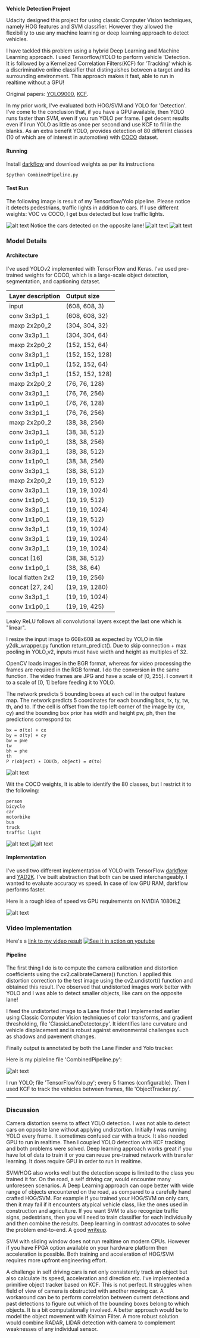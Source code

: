 **Vehicle Detection Project**

Udacity designed this project for using classic Computer Vision techniques, namely HOG features and SVM classifier. However they allowed the flexibility to use any machine learning or deep learning approach to detect vehicles. 

I have tackled this problem using a hybrid Deep Learning and Machine Learning approach. I used Tensorflow/YOLO to perform vehicle 'Detection. It is followed by a Kernelized Correlation Filters(KCF) for 'Tracking' which is a discriminative online classifier that distinguishes between a target and its surrounding environment. This approach makes it fast, able to run in realtime without a GPU! 

Original papers: [YOLO9000](https://arxiv.org/pdf/1612.08242.pdf), [KCF]( http://www.robots.ox.ac.uk/~joao/publications/henriques_tpami2015.pdf).

In my prior work, I've evaluated both HOG/SVM and YOLO for 'Detection'. I've come to the conclusion that, if you have a GPU available, then YOLO runs faster than SVM, even if you run YOLO per frame. I get decent results even if I run YOLO as little as once per second and use KCF to fill in the blanks. As an extra benefit YOLO, provides detection of 80 different classes (10 of which are of interest in automotive) with [COCO](http://cocodataset.org/) dataset. 
 

[//]: # (Image References)
[image1]: ./output_images/out2.jpg
[image2]: ./output_images/out5.jpg
[image3]: ./output_images/out8.jpg
[image4]: ./examples/sliding_window.jpg
[image5]: ./examples/yolo-pipe.png
[image6]: ./examples/grid.png
[image7]: ./examples/yolo-out.png
[image8]: https://user-images.githubusercontent.com/10645701/30238192-b8fd9a84-9574-11e7-9792-4a6529f7894c.png
[image9]: ./examples/pipeline.png
[video1]: ./project_video.mp4

#### Running
Install [darkflow](https://github.com/thtrieu/darkflow) and download weights as per its instructions

    $python CombinedPipeline.py

#### Test Run

The following image is result of my Tensorflow/Yolo pipeline. Please notice it detects pedestrians, traffic lights in addition to cars. If I use different weights: VOC vs COCO, I get bus detected but lose traffic lights.

![alt text][image1]
Notice the cars detected on the opposite lane!
![alt text][image2]
![alt text][image3]

### Model Details
#### Architecture
I've used YOLOv2 implemented with TensorFlow and Keras. I've used pre-trained weights for COCO, which is a large-scale object detection, segmentation, and captioning dataset.

| Layer description                | Output size|
|:---------------------------------|:--------------|
| input                            | (608, 608, 3)|
| conv 3x3p1_1                     | (608, 608, 32)|
| maxp 2x2p0_2                     | (304, 304, 32)|
| conv 3x3p1_1                     | (304, 304, 64)|
| maxp 2x2p0_2                     | (152, 152, 64)|
| conv 3x3p1_1                     | (152, 152, 128)|
| conv 1x1p0_1                     | (152, 152, 64)|
| conv 3x3p1_1                     | (152, 152, 128)|
| maxp 2x2p0_2                     | (76, 76, 128)|
| conv 3x3p1_1                     | (76, 76, 256)|
| conv 1x1p0_1                     | (76, 76, 128)|
| conv 3x3p1_1                     | (76, 76, 256)|
| maxp 2x2p0_2                     | (38, 38, 256)|
| conv 3x3p1_1                     | (38, 38, 512)|
| conv 1x1p0_1                     | (38, 38, 256)|
| conv 3x3p1_1                     | (38, 38, 512)|
| conv 1x1p0_1                     | (38, 38, 256)|
| conv 3x3p1_1                     | (38, 38, 512)|
| maxp 2x2p0_2                     | (19, 19, 512)|
| conv 3x3p1_1                     | (19, 19, 1024)|
| conv 1x1p0_1                     | (19, 19, 512)|
| conv 3x3p1_1                     | (19, 19, 1024)|
| conv 1x1p0_1                     | (19, 19, 512)|
| conv 3x3p1_1                     | (19, 19, 1024)|
| conv 3x3p1_1                     | (19, 19, 1024)|
| conv 3x3p1_1                     | (19, 19, 1024)|
| concat [16]                      | (38, 38, 512)|
| conv 1x1p0_1                     | (38, 38, 64)|
| local flatten 2x2                | (19, 19, 256)|
| concat [27, 24]                  | (19, 19, 1280)|
| conv 3x3p1_1                     | (19, 19, 1024)|
| conv 1x1p0_1                     | (19, 19, 425)|

Leaky ReLU follows all convolutional layers except the last one which is "linear".

I resize the input image to 608x608 as expected by YOLO in file y2dk_wrapper.py function return_predict(). Due to skip connection + max pooling in YOLO_v2, inputs must have width and height as multiples of 32.

OpenCV loads images in the BGR format, whereas for video processing the frames are required in the RGB format. I do the conversion in the same function. The video frames are JPG and have a scale of [0, 255]. I convert it to a scale of [0, 1] before feeding it to YOLO.

The network predicts 5 bounding boxes at each cell in the output feature map. The network predicts 5 coordinates
for each bounding box, tx, ty, tw, th, and to. If the cell is offset from the top left corner of the image by (cx, cy) and the bounding box prior has width and height pw, ph, then the predictions correspond to:

    bx = σ(tx) + cx
    by = σ(ty) + cy
    bw = pwe
    tw
    bh = phe
    th
    P r(object) ∗ IOU(b, object) = σ(to)

![alt text][image6]

Wit the COCO weights, It is able to identify the 80 classes, but I restrict it to the following:

    person
    bicycle
    car
    motorbike
    bus
    truck
    traffic light

![alt text][image5]
![alt text][image7]



#### Implementation
I've used two different implementation of YOLO with TensorFlow [darkflow](https://github.com/thtrieu/darkflow) and [YAD2K](https://github.com/allanzelener/YAD2K). I've built abstraction that both can be used interchangeably. I wanted to evaluate accuracy vs speed. In case of low GPU RAM, darkflow performs faster. 

Here is a rough idea of speed vs GPU requirements on NVIDIA 1080ti.[2](https://github.com/zhreshold/mxnet-yolo/issues/13)

![alt text][image8]

### Video Implementation

Here's a [link to my video result](./project_video_output.mp4)
[![See it in action on youtube](http://img.youtube.com/vi/l0_p_eeymc8/0.jpg)](https://youtu.be/l0_p_eeymc8)


#### Pipeline
The first thing I do is to compute the camera calibration and distortion coefficients using the cv2.calibrateCamera() function. I applied this distortion correction to the test image using the cv2.undistort() function and obtained this result. I've observed that undistorted images work better with YOLO and I was able to detect smaller objects, like cars on the opposite lane!

I feed the undistorted image to a Lane finder that I implemented earlier using Classic Computer Vision techniques of color transforms, and gradient thresholding, file 'ClassicLaneDetector.py'. It identifies lane curvature and vehicle displacement and is robust against environmental challenges such as shadows and pavement changes.

Finally output is annotated by both the Lane Finder and Yolo tracker.

Here is my pipleline file 'CombinedPipeline.py':

![alt text][image9]

I run YOLO; file 'TensorFlowYolo.py'; every 5 frames (configurable). Then I used KCF to track the vehicles between frames, file 'ObjectTracker.py'.

---

### Discussion

Camera distortion seems to affect YOLO detection. I was not able to detect cars on opposite lane without applying undistortion. Initially I was running YOLO every frame. It sometimes confused car with a truck. It also needed GPU to run in realtime. Then I coupled YOLO detection with KCF tracking and both problems were solved. Deep learning approach works great if you have lot of data to train it or you can reuse pre-trained network with transfer learning. It does require GPU in order to run in realtime. 

SVM/HOG also works well but the detection scope is limited to the class you trained it for. On the road, a self driving car, would encounter many unforeseen scenarios. A Deep Learning approach can cope better with wide range of objects encountered on the road, as compared to a carefully hand crafted HOG/SVM. For example if you trained your HOG/SVM on only cars, then it may fail if it encounters atypical vehicle class, like the ones used in construction and agriculture. If you want SVM to also recognize traffic signs, pedestrians, then you will need to train classifier for each individually and then combine the results. Deep learning in contrast advocates to solve the problem end-to-end. A good [writeup](https://www.analyticsvidhya.com/blog/2017/04/comparison-between-deep-learning-machine-learning/). 

SVM with sliding window does not run realtime on modern CPUs. However if you have FPGA option available on your hardware platform then acceleration is possible. Both training and acceleration of HOG/SVM requires more upfront engineering effort. 

A challenge in self driving cars is not only consistently track an object but also calculate its speed, acceleration and direction etc. I've implemented a primitive object tracker based on KCF. This is not perfect. It struggles when field of view of camera is obstructed with another moving car. A workaround can be to perform correlation between current detections and past detections to figure out which of the bounding boxes belong to which objects. It is a bit computationally involved. A better approach would be to model the object movement with Kalman Filter. A more robust solution would combine RADAR, LIDAR detection with camera to complement weaknesses of any individual sensor.

